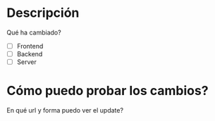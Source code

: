 # Descripción
Qué ha cambiado?

- [ ] Frontend
- [ ] Backend
- [ ] Server

# Cómo puedo probar los cambios?
En qué url y forma puedo ver el update?
